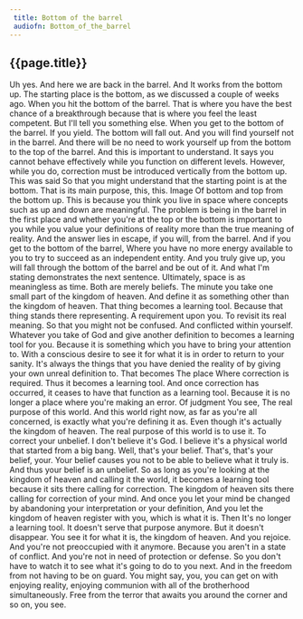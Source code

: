 ```yaml
---
 title: Bottom of the barrel
 audiofn: Bottom_of_the_barrel
---
```


## {{page.title}}

Uh yes. And here we are back in the barrel. And It works from the bottom
up. The starting place is the bottom, as we discussed a couple of weeks
ago. When you hit the bottom of the barrel. That is where you have the
best chance of a breakthrough because that is where you feel the least
competent. But I'll tell you something else. When you get to the bottom
of the barrel. If you yield. The bottom will fall out. And you will find
yourself not in the barrel. And there will be no need to work yourself
up from the bottom to the top of the barrel. And this is important to
understand. It says you cannot behave effectively while you function on
different levels. However, while you do, correction must be introduced
vertically from the bottom up. This was said So that you might
understand that the starting point is at the bottom. That is its main
purpose, this, this. Image Of bottom and top from the bottom up. This is
because you think you live in space where concepts such as up and down
are meaningful. The problem is being in the barrel in the first place
and whether you're at the top or the bottom is important to you while
you value your definitions of reality more than the true meaning of
reality. And the answer lies in escape, if you will, from the barrel.
And if you get to the bottom of the barrel, Where you have no more
energy available to you to try to succeed as an independent entity. And
you truly give up, you will fall through the bottom of the barrel and be
out of it. And what I'm stating demonstrates the next sentence.
Ultimately, space is as meaningless as time. Both are merely beliefs.
The minute you take one small part of the kingdom of heaven. And define
it as something other than the kingdom of heaven. That thing becomes a
learning tool. Because that thing stands there representing. A
requirement upon you. To revisit its real meaning. So that you might not
be confused. And conflicted within yourself. Whatever you take of God
and give another definition to becomes a learning tool for you. Because
it is something which you have to bring your attention to. With a
conscious desire to see it for what it is in order to return to your
sanity. It's always the things that you have denied the reality of by
giving your own unreal definition to. That becomes The place Where
correction is required. Thus it becomes a learning tool. And once
correction has occurred, it ceases to have that function as a learning
tool. Because it is no longer a place where you're making an error. Of
judgment You see, The real purpose of this world. And this world right
now, as far as you're all concerned, is exactly what you're defining it
as. Even though it's actually the kingdom of heaven. The real purpose of
this world is to use it. To correct your unbelief. I don't believe it's
God. I believe it's a physical world that started from a big bang. Well,
that's your belief. That's, that's your belief, your. Your belief causes
you not to be able to believe what it truly is. And thus your belief is
an unbelief. So as long as you're looking at the kingdom of heaven and
calling it the world, it becomes a learning tool because it sits there
calling for correction. The kingdom of heaven sits there calling for
correction of your mind. And once you let your mind be changed by
abandoning your interpretation or your definition, And you let the
kingdom of heaven register with you, which is what it is. Then It's no
longer a learning tool. It doesn't serve that purpose anymore. But it
doesn't disappear. You see it for what it is, the kingdom of heaven. And
you rejoice. And you're not preoccupied with it anymore. Because you
aren't in a state of conflict. And you're not in need of protection or
defense. So you don't have to watch it to see what it's going to do to
you next. And in the freedom from not having to be on guard. You might
say, you, you can get on with enjoying reality, enjoying communion with
all of the brotherhood simultaneously. Free from the terror that awaits
you around the corner and so on, you see.

